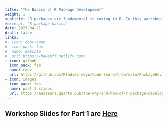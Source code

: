 ```yaml
---
title: "The Basics of R Package Development"
weight: 1
subtitle: "R packages are fundamental to coding in R. In this workshop, we covered the basics of R packages using R Studio and devtools. We also covered best practices for writing R functions, and creative uses for R packages. This workshop took place on April 21st and 28th as part of the UW R-Ladies Group. "
#excerpt: "R package basics"
date: 2023-04-21
draft: false
links:
#- icon: door-open
#  icon_pack: fas
#  name: website
#  url: https://bakeoff.netlify.com/
- icon: github
  icon_pack: fab
  name: code
  url: https://github.com/Rladies-uwyo/Code-Share/tree/main/PackageDev_workshop
- icon: images
  icon_pack: fas
  name: part 1 slides
  url: https://aestears.quarto.pub/the-why-and-how-of-r-package-development-part-1/
---
```

## Workshop Slides for Part 1 are [Here](https://aestears.quarto.pub/the-why-and-how-of-r-package-development-part-1/)
